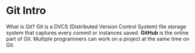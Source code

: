 # Git Intro

What is Git? Git is a DVCS (Distributed Version Control System) file storage system that captures every *commit* or instances saved. **GitHub** is the online part of *Git*. Multiple programmers can work on a project at the same time on *Git*. 
